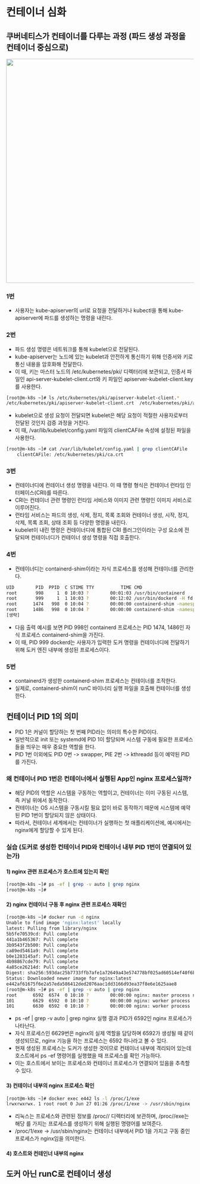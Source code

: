 # 컨테이너 심화
## 쿠버네티스가 컨테이너를 다루는 과정 (파드 생성 과정을 컨테이너 중심으로)
<p align="center"><img src="../images/kube_container_create.png" width="600"></p>

### 1번
- 사용자는 kube-apiserver의 url로 요청을 전달하거나 kubectl을 통해 kube-apiserver에 파드를 생성하는 명령을 내린다.

### 2번
- 파드 생성 명령은 네트워크를 통해 kubelet으로 전달된다.
- kube-apiserver는 노드에 있는 kubelet과 안전하게 통신하기 위해 인증서와 키로 통신 내용을 암호화해 전달한다.
- 이 때, 키는 마스터 노드의 /etc/kubernetes/pki/ 디렉터리에 보관되고, 인증서 파일인 api-server-kubelet-client.crt와 키 파일인 apiserver-kubelet-client.key를 사용한다.

```bash
[root@m-k8s ~]# ls /etc/kubernetes/pki/apiserver-kubelet-client.*
/etc/kubernetes/pki/apiserver-kubelet-client.crt  /etc/kubernetes/pki/apiserver-kubelet-client.key
```
- kubelet으로 생성 요청이 전달되면 kubelet은 해당 요청이 적절한 사용자로부터 전달된 것인지 검증 과정을 거친다.
- 이 때, /var/lib/kubelet/config.yaml 파일의 clientCAFile 속성에 설정된 파일을 사용한다.

```bash
[root@m-k8s ~]# cat /var/lib/kubelet/config.yaml | grep clientCAFile
    clientCAFile: /etc/kubernetes/pki/ca.crt
```

### 3번
- 컨테이너디에 컨테이너 생성 명령을 내린다. 이 때 명령 형식은 컨테이너 런타임 인터페이스(CRI)를 따른다.
- CRI는 컨테이너 관련 명령인 런타임 서비스와 이미지 관련 명령인 이미지 서비스로 이루어진다.
- 런타임 서비스는 파드의 생성, 삭제, 정지, 목록 조회와 컨테이너 생성, 시작, 정지, 삭제, 목록 조회, 상태 조회 등 다양한 명령을 내린다.
- kubelet이 내린 명령은 컨테이너디에 통합된 CRI 플러그인이라는 구성 요소에 전달되며 컨테이너디가 컨테이너 생성 명령을 직접 호출한다.

### 4번
- 컨테이너디는 containerd-shim이라는 자식 프로세스를 생성해 컨테이너를 관리한다.
```bash
UID        PID  PPID  C STIME TTY          TIME CMD
root       998     1  0 10:03 ?        00:01:03 /usr/bin/containerd
root       999     1  1 10:03 ?        00:12:02 /usr/bin/dockerd -H fd:// --containerd=/run/containerd/containerd.sock
root      1474   998  0 10:04 ?        00:00:00 containerd-shim -namespace moby [중략]
root      1486   998  0 10:04 ?        00:00:00 containerd-shim -namespace moby [중략]
[생략]
```
- 다음 출력 예시를 보면 PID 998인 containerd 프로세스는 PID 1474, 1486인 자식 프로세스 containerd-shim을 가진다.
- 이 때, PID 999 dockerd는 사용자가 입력한 도커 명령을 컨테이너디에 전달하기 위해 도커 엔진 내부에 생성된 프로세스이다.

### 5번
- containerd가 생성한 containerd-shim 프로세스는 컨테이너를 조작한다.
- 실제로, containerd-shim이 runC 바이너리 실행 파일을 호출해 컨테이너를 생성한다.

## 컨테이너 PID 1의 의미
- PID 1은 커널이 할당하는 첫 번째 PID라는 의미의 특수한 PID이다.
- 일반적으로 init 또는 systemd에 PID 1이 할당되며 시스템 구동에 필요한 프로세스들을 띄우는 매우 중요한 역할을 한다.
- PID 1번 이외에도 PID 0번 -> swapper, PIE 2번 -> kthreadd 등이 예약된 PID를 가진다.

### 왜 컨테이너 PID 1번은 컨테이너에서 실행된 App인 nginx 프로세스일까?
- 해당 PID의 역할은 시스템을 구동하는 역할이고, 컨테이너는 이미 구동된 시스템, 즉 커널 위에서 동작한다.
- 컨테이너는 OS 시스템을 구동시킬 필요 없이 바로 동작하기 때문에 시스템에 예약된 PID 1번이 할당되지 않은 상태이다.
- 따라서, 컨테이너 세계에서는 컨테이너가 실행하는 첫 애플리케이션에, 예시에서는 nginx에게 할당할 수 있게 된다.

### 실습 (도커로 생성한 컨테이너 PID와 컨테이너 내부 PID 1번이 연결되어 있는가)

#### 1) nginx 관련 프로세스가 호스트에 있는지 확인
```bash
[root@m-k8s ~]# ps -ef | grep -v auto | grep nginx
[root@m-k8s ~]#
```

#### 2) nginx 컨테이너 구동 후 nginx 관련 프로세스 재확인
```bash
[root@m-k8s ~]# docker run -d nginx
Unable to find image 'nginx:latest' locally
latest: Pulling from library/nginx
5b5fe70539cd: Pull complete
441a1b465367: Pull complete
3b9543f2b500: Pull complete
ca89ed5461a9: Pull complete
b0e1283145af: Pull complete
4b98867cde79: Pull complete
4a85ce26214d: Pull complete
Digest: sha256:593dac25b7733ffb7afe1a72649a43e574778bf025ad60514ef40f6b5d606247
Status: Downloaded newer image for nginx:latest
e442af61675f6e2a57eda586412ded2076aac1dd3166d93ea37f8e6e1625aae8
[root@m-k8s ~]# ps -ef | grep -v auto | grep nginx
root      6592  6574  0 10:10 ?        00:00:00 nginx: master process nginx -g daemon off;
101       6629  6592  0 10:10 ?        00:00:00 nginx: worker process
101       6630  6592  0 10:10 ?        00:00:00 nginx: worker process
```

- ps -ef | grep -v auto | grep nginx 실행 결과 PID가 6592인 nginx 프로세스가 나타난다.
- 자식 프로세스인 6629번은 nginx의 실제 역할을 담당하며 6592가 생성될 때 같이 생성되므로, nginx 기능을 하는 프로세스는 6592 하나라고 볼 수 있다.
- 현재 생성된 프로세스는 도커가 생성한 것이므로 컨테이너 내부에 격리되어 있는데 호스트에서 ps -ef 명령어를 실행했을 때 프로세스를 확인 가능하다.
- 이는 호스트에서 보이는 프로세스와 컨테이너 프로세스가 연결되어 있음을 추측할 수 있다.

#### 3) 컨테이너 내부의 nginx 프로세스 확인
```bash
[root@m-k8s ~]# docker exec e442 ls -l /proc/1/exe
lrwxrwxrwx. 1 root root 0 Jun 27 01:26 /proc/1/exe -> /usr/sbin/nginx
```
- 리눅스는 프로세스와 관련된 정보를 /proc/<PID>/ 디렉터리에 보관하며, /proc/<PID>/exe는 해당 <PID>를 가지는 프로세스를 생성하기 위해 실행된 명령어를 보여준다.
- /proc/1/exe -> /usr/sbin/nginx는 컨테이너 내부에서 PID 1을 가지고 구동 중인 프로세스가 nginx임을 의미한다.

#### 4) 호스트와 컨테인너 내부의 nginx

## 도커 아닌 runC로 컨테이너 생성















